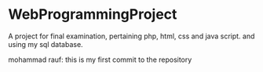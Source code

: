 # WebProgrammingProject
A project for final examination, pertaining php, html, css and java script. and using my sql database.

mohammad rauf: this is my first commit to the repository
